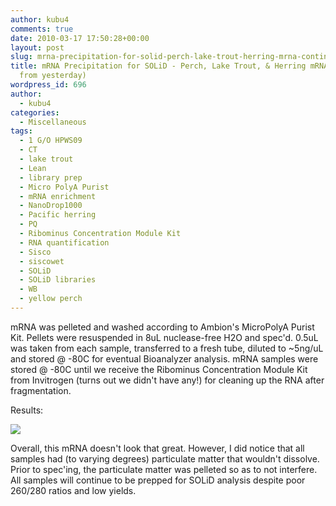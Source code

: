 ```yaml
---
author: kubu4
comments: true
date: 2010-03-17 17:50:28+00:00
layout: post
slug: mrna-precipitation-for-solid-perch-lake-trout-herring-mrna-continued-from-yesterday
title: mRNA Precipitation for SOLiD - Perch, Lake Trout, & Herring mRNA (CONTINUED
  from yesterday)
wordpress_id: 696
author:
  - kubu4
categories:
  - Miscellaneous
tags:
  - 1 G/O HPWS09
  - CT
  - lake trout
  - Lean
  - library prep
  - Micro PolyA Purist
  - mRNA enrichment
  - NanoDrop1000
  - Pacific herring
  - PQ
  - Ribominus Concentration Module Kit
  - RNA quantification
  - Sisco
  - siscowet
  - SOLiD
  - SOLiD libraries
  - WB
  - yellow perch
---
```


mRNA was pelleted and washed according to Ambion's MicroPolyA Purist Kit. Pellets were resuspended in 8uL nuclease-free H2O and spec'd. 0.5uL was taken from each sample, transferred to a fresh tube, diluted to ~5ng/uL and stored @ -80C for eventual Bioanalyzer analysis. mRNA samples were stored @ -80C until we receive the Ribominus Concentration Module Kit from Invitrogen (turns out we didn't have any!) for cleaning up the RNA after fragmentation.

Results:

![](https://eagle.fish.washington.edu/Arabidopsis/RNA%20Spec%20Readings/20100317%20mRNA.jpg)

Overall, this mRNA doesn't look that great. However, I did notice that all samples had (to varying degrees) particulate matter that wouldn't dissolve. Prior to spec'ing, the particulate matter was pelleted so as to not interfere. All samples will continue to be prepped for SOLiD analysis despite poor 260/280 ratios and low yields.
